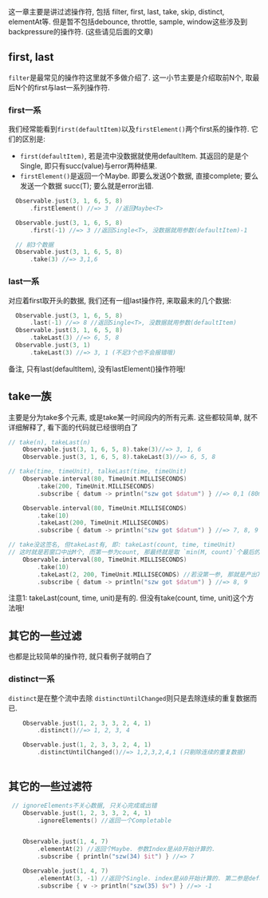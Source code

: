 这一章主要是讲过滤操作符, 包括 filter, first, last, take, skip, distinct, elementAt等. 
但是暂不包括debounce, throttle, sample, window这些涉及到backpressure的操作符. (这些请见后面的文章)

## first, last
`filter`是最常见的操作符这里就不多做介绍了. 这一小节主要是介绍取前N个, 取最后N个的first与last一系列操作符. 

### first一系
我们经常能看到`first(defaultItem)`以及`firstElement()`两个first系的操作符. 它们的区别是:
* `first(defaultItem)`, 若是流中没数据就使用defaultItem. 其返回的是是个Single<T>, 即只有succ(value)与error两种结果. 
* `firstElement()`是返回一个Maybe. 即要么发送0个数据, 直接complete; 要么发送一个数据 succ(T); 要么就是error出错. 

```kotlin
  Observable.just(3, 1, 6, 5, 8)
      .firstElement() //=> 3  //返回Maybe<T> 

  Observable.just(3, 1, 6, 5, 8)
      .first(-1) //=> 3 //返回Single<T>, 没数据就用参数(defaultItem)-1 

  // 前3个数据
  Observable.just(3, 1, 6, 5, 8)
      .take(3) //=> 3,1,6       
```

### last一系
对应着first取开头的数据, 我们还有一组last操作符, 来取最末的几个数据:

```kotlin
  Observable.just(3, 1, 6, 5, 8)
      .last(-1) //=> 8 //返回Single<T>, 没数据就用参数(defaultItem)
  Observable.just(3, 1, 6, 5, 8)
      .takeLast(3) //=> 6, 5, 8     
  Observable.just(3, 1)
      .takeLast(3) //=> 3, 1 (不足3个也不会报错哦)                           
```

备注, 只有last(defaultItem), 没有lastElement()操作符哦!

## take一族

主要是分为take多个元素, 或是take某一时间段内的所有元素. 这些都较简单, 就不详细解释了, 看下面的代码就已经很明白了

```kotlin
// take(n), takeLast(n)
    Observable.just(3, 1, 6, 5, 8).take(3)//=> 3, 1, 6
    Observable.just(3, 1, 6, 5, 8).takeLast(3)//=> 6, 5, 8

// take(time, timeUnit), talkeLast(time, timeUnit)
    Observable.interval(80, TimeUnit.MILLISECONDS)
        .take(200, TimeUnit.MILLISECONDS)
        .subscribe { datum -> println("szw got $datum") } //=> 0,1 (80ms, 160ms)

    Observable.interval(80, TimeUnit.MILLISECONDS)
        .take(10)
        .takeLast(200, TimeUnit.MILLISECONDS)
        .subscribe { datum -> println("szw got $datum") } //=> 7, 8, 9 (640ms, 720ms, 800ms)              

// take没这签名, 但takeLast有, 即: takeLast(count, time, timeUnit)
// 这时就是若窗口中出M个, 而第一参为count, 那最终就是取 `min(M, count)`个最后的元素
    Observable.interval(80, TimeUnit.MILLISECONDS)
        .take(10)
        .takeLast(2, 200, TimeUnit.MILLISECONDS) //若没第一参, 那就是产出7,8,9一共三个元素
        .subscribe { datum -> println("szw got $datum") } //=> 8, 9


```

注意1: takeLast(count, time, unit)是有的. 但没有take(count, time, unit)这个方法哦!


## 其它的一些过滤
也都是比较简单的操作符, 就只看例子就明白了

### distinct一系
`distinct`是在整个流中去除
`distinctUntilChanged`则只是去除连续的重复数据而已.

```kotlin
    Observable.just(1, 2, 3, 3, 2, 4, 1)
        .distinct()//=> 1, 2, 3, 4

    Observable.just(1, 2, 3, 3, 2, 4, 1)
        .distinctUntilChanged()//=> 1,2,3,2,4,1 (只剔除连续的重复数据)          
                
```

## 其它的一些过滤符

```kotlin
 // ignoreElements不关心数据, 只关心完成或出错
    Observable.just(1, 2, 3, 3, 2, 4, 1)
        .ignoreElements() //返回一个Completable


    Observable.just(1, 4, 7)
        .elementAt(2) //返回个Maybe. 参数Index是从0开始计算的.
        .subscribe { println("szw(34) $it") } //=> 7

    Observable.just(1, 4, 7)
        .elementAt(3, -1) //返回个Single. index是从0开始计算的. 第二参是defaultItem
        .subscribe { v -> println("szw(35) $v") } //=> -1                
```
